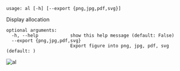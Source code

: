 ```
usage: al [-h] [--export {png,jpg,pdf,svg}]
```
Display allocation
```
optional arguments:
  -h, --help            show this help message (default: False)
  --export {png,jpg,pdf,svg}
                        Export figure into png, jpg, pdf, svg (default: )
```

![al](https://user-images.githubusercontent.com/46355364/153898140-53199ad0-78dc-4a24-bf87-9e9c39438d50.png)
